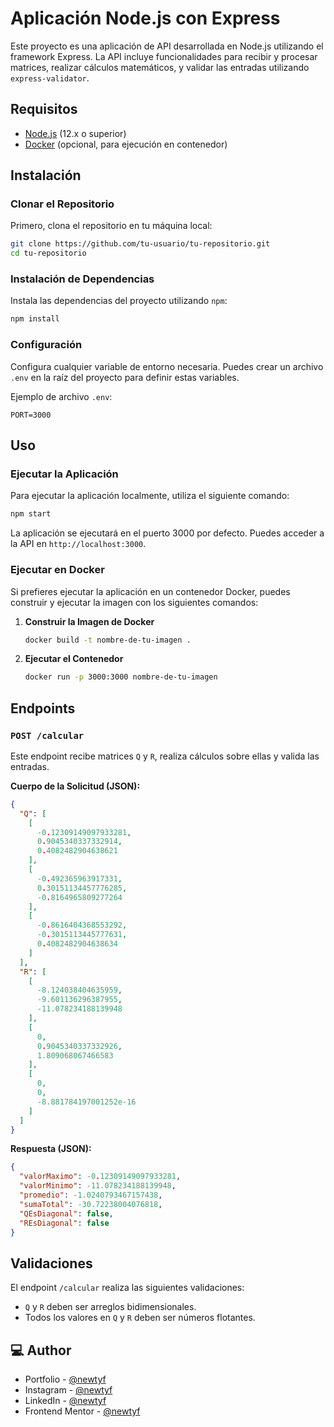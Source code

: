 # Aplicación Node.js con Express

Este proyecto es una aplicación de API desarrollada en Node.js utilizando el framework Express. La API incluye funcionalidades para recibir y procesar matrices, realizar cálculos matemáticos, y validar las entradas utilizando `express-validator`.

## Requisitos

- [Node.js](https://nodejs.org/) (12.x o superior)
- [Docker](https://www.docker.com/products/docker-desktop) (opcional, para ejecución en contenedor)

## Instalación

### Clonar el Repositorio

Primero, clona el repositorio en tu máquina local:

```sh
git clone https://github.com/tu-usuario/tu-repositorio.git
cd tu-repositorio
```

### Instalación de Dependencias

Instala las dependencias del proyecto utilizando `npm`:

```sh
npm install
```

### Configuración

Configura cualquier variable de entorno necesaria. Puedes crear un archivo `.env` en la raíz del proyecto para definir estas variables.

Ejemplo de archivo `.env`:

```env
PORT=3000
```

## Uso

### Ejecutar la Aplicación

Para ejecutar la aplicación localmente, utiliza el siguiente comando:

```sh
npm start
```

La aplicación se ejecutará en el puerto 3000 por defecto. Puedes acceder a la API en `http://localhost:3000`.

### Ejecutar en Docker

Si prefieres ejecutar la aplicación en un contenedor Docker, puedes construir y ejecutar la imagen con los siguientes comandos:

1. **Construir la Imagen de Docker**

   ```sh
   docker build -t nombre-de-tu-imagen .
   ```

2. **Ejecutar el Contenedor**

   ```sh
   docker run -p 3000:3000 nombre-de-tu-imagen
   ```

## Endpoints

### `POST /calcular`

Este endpoint recibe matrices `Q` y `R`, realiza cálculos sobre ellas y valida las entradas.

**Cuerpo de la Solicitud (JSON):**

```json
{
  "Q": [
    [
      -0.12309149097933281,
      0.9045340337332914,
      0.4082482904638621
    ],
    [
      -0.492365963917331,
      0.30151134457776285,
      -0.8164965809277264
    ],
    [
      -0.8616404368553292,
      -0.3015113445777631,
      0.4082482904638634
    ]
  ],
  "R": [
    [
      -8.124038404635959,
      -9.601136296387955,
      -11.078234188139948
    ],
    [
      0,
      0.9045340337332926,
      1.809068067466583
    ],
    [
      0,
      0,
      -8.881784197001252e-16
    ]
  ]
}
```

**Respuesta (JSON):**

```json
{
  "valorMaximo": -0.12309149097933281,
  "valorMinimo": -11.078234188139948,
  "promedio": -1.0240793467157438,
  "sumaTotal": -30.72238004076818,
  "QEsDiagonal": false,
  "REsDiagonal": false
}
```

## Validaciones

El endpoint `/calcular` realiza las siguientes validaciones:

- `Q` y `R` deben ser arreglos bidimensionales.
- Todos los valores en `Q` y `R` deben ser números flotantes.

## 💻 Author

- Portfolio - [@newtyf](https://newtyf.com)
- Instagram - [@newtyf](https://www.instagram.com/newt_yf/)
- LinkedIn - [@newtyf](https://www.linkedin.com/in/axel-mu%C3%B1oz/)
- Frontend Mentor - [@newtyf](https://www.frontendmentor.io/profile/TREz-bits)